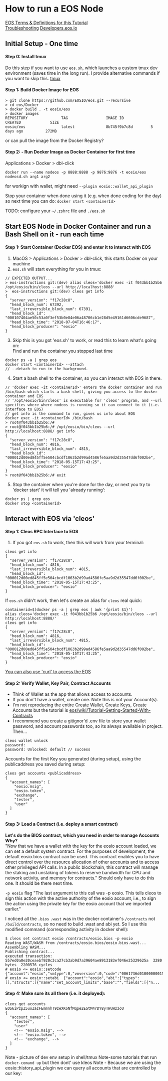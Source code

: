 # How to run a EOS Node 
[EOS Terms & Definitions for this Tutorial](/docs/eos-tools-explained.md)  
[Troubleshooting](/docs/troubleshooting.md)
[Developers.eos.io](https://developers.eos.io/)
## Initial Setup - One time
#### Step 0: Install tmux
Do this step if you want to use `eos.sh`, which launches a custom tmux dev environment (saves time in the long run). I provide alternative commands if you want to skip this.
[tmux](https://github.com/tmux/tmux)
#### Step 1: Build Docker Image for EOS
```
> git clone https://github.com/EOSIO/eos.git --recursive
> cd eos/Docker
> docker build . -t eosio/eos
> docker images
REPOSITORY               TAG                 IMAGE ID            CREATED             SIZE
eosio/eos                latest              8b745f9b7c8d        5 days ago          272MB
```
or can pull the image from the Docker Registry?

#### Step 2:  - Run Docker Image as Docker Container for first time
Applications > Docker > dbl-click

`docker run --name nodeos -p 8888:8888 -p 9876:9876 -t eosio/eos nodeosd.sh arg1 arg2`

for workign with wallet, might need `--plugin eosio::wallet_api_plugin`

Stop your container when done using it (e.g. when done coding for the day) so next time you can do:
`docker start <containerId>`

TODO:
configure your `~/.zshrc` file and `./eos.sh`

## Start EOS Node in Docker Container and run a Bash Shell on it - run each time
#### Step 1: Start Container (Docker EOS) and enter it to interact with EOS
1. MacOS > Applications > Docker > dbl-click, this starts Docker on your machine
2. `eos.sh` will start everything for you in tmux:
```
// EXPECTED OUTPUT...
> eos-instructions git:(dev) alias cleos='docker exec -it f043bb1b25b6 /opt/eosio/bin/cleos --url http://localhost:8888'
>  eos-instructions git:(dev) cleos get info
{
  "server_version": "f17c28c8",
  "head_block_num": 67392,
  "last_irreversible_block_num": 67391,
  "head_block_id": "000107404ae50c53a0f3ef53b0e84e06a48706cb1e28d5e49161d6606cde9687",
  "head_block_time": "2018-07-04T16:46:17",
  "head_block_producer": "eosio"
}
```
3. Skip this is you got 'eos.sh' to work, or read this to learn what's going on:  
Find and run the container you stopped last time
```
docker ps -a | grep eos
docker start <containerId> --attach
// --detach to run in the background.
```
4. Start a bash shell to the container, so you can interact with EOS in there.
```
// 'docker exec -it <containerId>' enters the docker container and run /bin/bash which starts a bash shell, giving you access to the docker container and EOS
// '/opt/eosio/bin/cleos' is executable for 'cleos' program, and --url specifies where where nodeos is running so it can connect to it (i.e. interface to EOS)
// get info is the command to run, gives us info about EOS
docker exec -it <containerId> /bin/bash 
> root@f043bb1b25b6:/# 
> root@f043bb1b25b6:/# /opt/eosio/bin/cleos --url http://localhost:8888/ get info
{
  "server_version": "f17c28c8",
  "head_block_num": 4816,
  "last_irreversible_block_num": 4815,
  "head_block_id": "000012d00ed845ff5e504cbcdf1063b2d99ad4586fe5aa9d2d35547dd6f002be",
  "head_block_time": "2018-05-15T17:43:25",
  "head_block_producer": "eosio"
}
> root@f043bb1b25b6:/# exit
```  
5. Stop the container when you're done for the day, or next you try to 'docker start' it will tell you 'already running':
```
docker ps | grep eos
docker stop <containerId>
```

## Interact with EOS via 'cleos'
#### Step 1: Cleos RPC Interface to EOS 
1. If you got `eos.sh` to work, then this will work from your terminal:
```
cleos get info
{
  "server_version": "f17c28c8",
  "head_block_num": 4816,
  "last_irreversible_block_num": 4815,
  "head_block_id": "000012d00ed845ff5e504cbcdf1063b2d99ad4586fe5aa9d2d35547dd6f002be",
  "head_block_time": "2018-05-15T17:43:25",
  "head_block_producer": "eosio"
}

```
If `eos.sh` didn't work, then let's create an alias for `cleos` real quick:
```
containerid=$(docker ps -a | grep eos | awk '{print $1}')
alias cleos='docker exec -it f043bb1b25b6 /opt/eosio/bin/cleos --url http://localhost:8888/'
cleos get info
{
  "server_version": "f17c28c8",
  "head_block_num": 4816,
  "last_irreversible_block_num": 4815,
  "head_block_id": "000012d00ed845ff5e504cbcdf1063b2d99ad4586fe5aa9d2d35547dd6f002be",
  "head_block_time": "2018-05-15T17:43:25",
  "head_block_producer": "eosio"
}
```

[You can also use 'curl' to access the EOS](/how-to/curl.md)

#### Step 2: Verify Wallet, Key Pair, Contract Accounts
- Think of Wallet as the app that allows access to accounts.
- If you don't have a wallet, create one. Note this is not your Account(s). 
- I'm not reproducing the entire Create Wallet, Create Keys, Create Accounts but the tutorial is [eos/wiki/Tutorial-Getting-Started-With-Contracts](https://github.com/EOSIO/eos/wiki/Tutorial-Getting-Started-With-Contracts)  
- I recommend you create a gitignor'd .env file to store your wallet password, and account passwords too, so its always available in project.
Then...  
```
cleos wallet unlock
password:
password: Unlocked: default // success
```
Accounts for the first Key you generated (during setup), using the publicaddress you saved during setup:
```
cleos get accounts <publicaddress>
{
  "account_names": [
    "eosio.msig",
    "eosio.token",
    "exchange",
    "tester",
    "user"
  ]
}
```

#### Step 3: Load a Contract (i.e. deploy a smart contract)
**Let's do the BIOS contract, which you need in order to manage Accounts**  
**Why?**  
"Now that we have a wallet with the key for the eosio account loaded, we can set a default system contract. For the purposes of development, the default eosio.bios contract can be used. This contract enables you to have direct control over the resource allocation of other accounts and to access other privileged API calls. In a public blockchain, this contract will manage the staking and unstaking of tokens to reserve bandwidth for CPU and network activity, and memory for contracts."
Should only have to do this one. It should be there next time.

`-p eosio` flag
"The last argument to this call was -p eosio. This tells cleos to sign this action with the active authority of the eosio account, i.e., to sign the action using the private key for the eosio account that we imported earlier."

I noticed all the `.bios` `.wast` was in the docker container's `/contracts` not `/build/contracts`, so no need to build .wast and abi yet. So I use this modified command (corresponding activity in docker shell):
```
$ cleos set contract eosio /contracts/eosio.bios -p eosio
Reading WAST/WASM from /contracts/eosio.bios/eosio.bios.wast...
Assembling WASM...
Publishing contract...
executed transaction: 557ed0a0e20ceaebf920c3ca27cb3ab9d7a39604ae8913183ef046e25329625a  3280 bytes  2200576 cycles
# eosio <= eosio::setcode {"account":"eosio","vmtype":0,"vmversion":0,"code":"0061736d0100000001581060037f7e7f0060057f7e7e7e7e...
# eosio <= eosio::setabi  {"account":"eosio","abi":{"types":[],"structs":[{"name":"set_account_limits","base":"","fields":[{"n...
```

#### Step 4: Make sure its all there (i.e. it deployed):
```
cleos get accounts EOS6iPzpZ5uoZazFEmmnhT9zeXKoNfMqpe2EStM4rDY8yTWuWzzoU
{
  "account_names": [
    "tester",
    "user"
    <!-- "eosio.msig", -->
    <!-- "eosio.token", -->
    <!-- "exchange", -->
  ]
}
```

Note - picture of dev env setup in shell/tmux
Note-some tutorials that run `docker-comand up` but then dont' use kleos
Note - Because we are using the eosio::history_api_plugin we can query all accounts that are controlled by our key:

